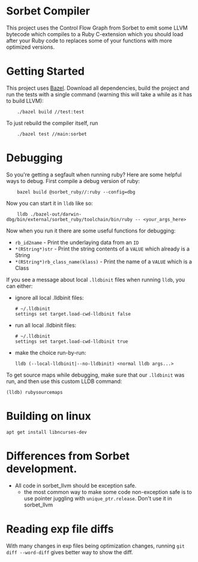 # Sorbet Compiler

This project uses the Control Flow Graph from Sorbet to emit some LLVM bytecode
which compiles to a Ruby C-extension which you should load after your Ruby code
to replaces some of your functions with more optimized versions.

# Getting Started

This project uses [Bazel](https://bazel.build/). Download all dependencies, build
the project and run the tests with a single command (warning this will take a while
as it has to build LLVM):

```
    ./bazel build //test:test
```

To just rebuild the compiler itself, run

```
    ./bazel test //main:sorbet
```

# Debugging

So you're getting a segfault when running ruby? Here are some helpful ways to
debug. First compile a debug version of ruby:

```
    bazel build @sorbet_ruby//:ruby --config=dbg
```

Now you can start it in `lldb` like so:

```
    lldb ./bazel-out/darwin-dbg/bin/external/sorbet_ruby/toolchain/bin/ruby -- <your_args_here>
```

Now when you run it there are some useful functions for debugging:

* `rb_id2name` - Print the underlaying data from an `ID`
* `*(RString*)str` - Print the string contents of a `VALUE` which already is a String
* `*(RString*)rb_class_name(klass)` - Print the name of a `VALUE` which is a Class

If you see a message about local `.lldbinit` files when running `lldb`, you can
either:

-   ignore all local .lldbinit files:

    ```
    # ~/.lldbinit
    settings set target.load-cwd-lldbinit false
    ```

-   run all local .lldbinit files:

    ```
    # ~/.lldbinit
    settings set target.load-cwd-lldbinit true
    ```

-   make the choice run-by-run:

    ```
    lldb (--local-lldbinit|--no-lldbinit) <normal lldb args...>
    ```

To get source maps while debugging, make sure that our `.lldbinit` was run, and
then use this custom LLDB command:

```
(lldb) rubysourcemaps
```


# Building on linux

`apt get install libncurses-dev`

# Differences from Sorbet development.
 - All code in sorbet_llvm should be exception safe.
   - the most common way to make some code non-exception safe is to use pointer juggling with `unique_ptr.release`. Don't use it in sorbet_llvm

# Reading exp file diffs
  With many changes in exp files being optimization changes, running `git diff --word-diff` gives better way to show the diff.
